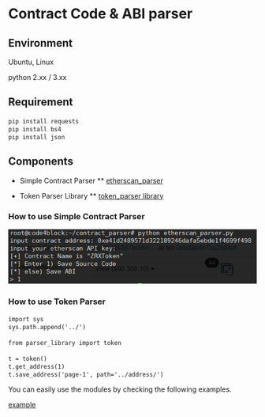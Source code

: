 # Contract Code & ABI parser

## Environment
Ubuntu, Linux

python 2.xx / 3.xx

## Requirement
```
pip install requests
pip install bs4
pip install json
```
## Components
* Simple Contract Parser
** [etherscan_parser](./etherscan_parser.py)

* Token Parser Library
** [token_parser library](./etherscan/parser_library.py)


### How to use Simple Contract Parser

![how2use](./image/how2use.png)

### How to use Token Parser

```
import sys
sys.path.append('../')

from parser_library import token

t = token()
t.get_address(1)
t.save_address('page-1', path='../address/')

```

You can easily use the modules by checking the following examples.

[example](./etherscan/example)


